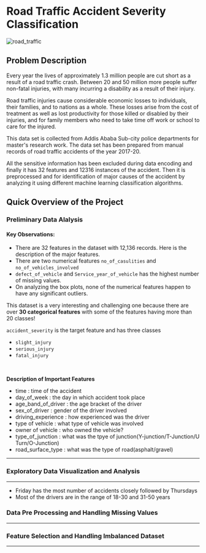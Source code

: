 # Road Traffic Accident Severity Classification

![road_traffic](https://user-images.githubusercontent.com/44313631/178222800-9d70bd6a-665a-42ae-84a0-45e0ea25e40a.jpg)

## Problem Description

Every year the lives of approximately 1.3 million people are cut short as a result of a road traffic crash. Between 20 and 50 million more people suffer non-fatal injuries, with many incurring a disability as a result of their injury.

Road traffic injuries cause considerable economic losses to individuals, their families, and to nations as a whole. These losses arise from the cost of treatment as well as lost productivity for those killed or disabled by their injuries, and for family members who need to take time off work or school to care for the injured.

This data set is collected from Addis Ababa Sub-city police departments for master's research work. The data set has been prepared from manual records of road traffic accidents of the year 2017-20. 

All the sensitive information has been excluded during data encoding and finally it has 32 features and 12316 instances of the accident. Then it is preprocessed and for identification of major causes of the accident by analyzing it using different machine learning classification algorithms. 

## Quick  Overview of the Project

### Preliminary Data Alalysis

#### Key Observations: 

- There are 32 features in the dataset with 12,136 records. Here is the description of the major features.
- There are two numerical features `no_of_casulities` and `no_of_vehicles_involved`
- `defect_of_vehicle` and `Service_year_of_vehicle` has the highest number of missing values.
- On analyzing the box plots, none of the numerical features happen to have any significant outliers.

This dataset is a very interesting and challenging one because there are over **30 categorical features** with some of the features having more than 20 classes!

`accident_severity` is the target feature and has three classes
- `slight_injury`
- `serious_injury`
- `fatal_injury`
<br>

**Description of Important Features**
- time : time of the accident
- day_of_week : the day in which accident took place
- age_band_of_driver : the age bracket of the driver
- sex_of_driver : gender of the driver involved
- driving_experience : how experienced was the driver
- type of vehicle : what type of vehicle was involved
- owner of vehicle : who owned the vehicle?
- type_of_junction : what was the tpye of junction(Y-junction/T-Junction/U Turn/O-Junction)
- road_surface_type : what was the type of road(asphalt/gravel)

<hr>

### Exploratory Data Visualization and Analysis
<hr>

- Friday has the most number of accidents closely followed by Thursdays
- Most of the drivers are in the range of 18-30 and 31-50 years

### Data Pre Processing and Handling Missing Values
<hr>

### Feature Selection and Handling Imbalanced Dataset
<hr>
